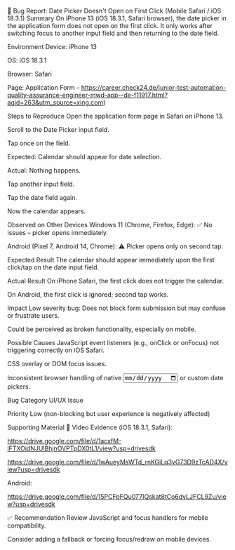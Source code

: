 🐞 Bug Report: Date Picker Doesn't Open on First Click (Mobile Safari / iOS 18.3.1)
Summary
On iPhone 13 (iOS 18.3.1, Safari browser), the date picker in the application form does not open on the first click. It only works after switching focus to another input field and then returning to the date field.

Environment
Device: iPhone 13

OS: iOS 18.3.1

Browser: Safari

Page: Application Form – https://career.check24.de/junior-test-automation-quality-assurance-engineer-mwd-app--de-f11917.html?agid=263&utm_source=xing.com)

Steps to Reproduce
Open the application form page in Safari on iPhone 13.

Scroll to the Date Picker input field.

Tap once on the field.

Expected: Calendar should appear for date selection.

Actual: Nothing happens.

Tap another input field.

Tap the date field again.

Now the calendar appears.

Observed on Other Devices
Windows 11 (Chrome, Firefox, Edge): ✅ No issues – picker opens immediately.

Android (Pixel 7, Android 14, Chrome): ⚠ Picker opens only on second tap.

Expected Result
The calendar should appear immediately upon the first click/tap on the date input field.

Actual Result
On iPhone Safari, the first click does not trigger the calendar.

On Android, the first click is ignored; second tap works.

Impact
Low severity bug: Does not block form submission but may confuse or frustrate users.

Could be perceived as broken functionality, especially on mobile.

Possible Causes
JavaScript event listeners (e.g., onClick or onFocus) not triggering correctly on iOS Safari.

CSS overlay or DOM focus issues.

Inconsistent browser handling of native <input type="date"> or custom date pickers.

Bug Category
UI/UX Issue

Priority
Low (non-blocking but user experience is negatively affected)

Supporting Material
🎥 Video Evidence (iOS 18.3.1, Safari):

https://drive.google.com/file/d/1acxfM-lFTXOidNJUlBhjnOVPTpDX0tL1/view?usp=drivesdk

https://drive.google.com/file/d/1wAueyMsWTd_rnKGiLq3yG73D9zTcAD4X/view?usp=drivesdk

Android:

https://drive.google.com/file/d/15PCFpFQu077IQskat8tCo6dvLJFCL9Zu/view?usp=drivesdk

✅ Recommendation
Review JavaScript and focus handlers for mobile compatibility.

Consider adding a fallback or forcing focus/redraw on mobile devices.
